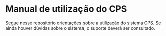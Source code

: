 # Manual de utilização do CPS

Segue nesse repositório orientações sobre a utilização do sistema CPS. Se ainda houver dúvidas sobre o sistema, o suporte deverá ser consultado.
 
